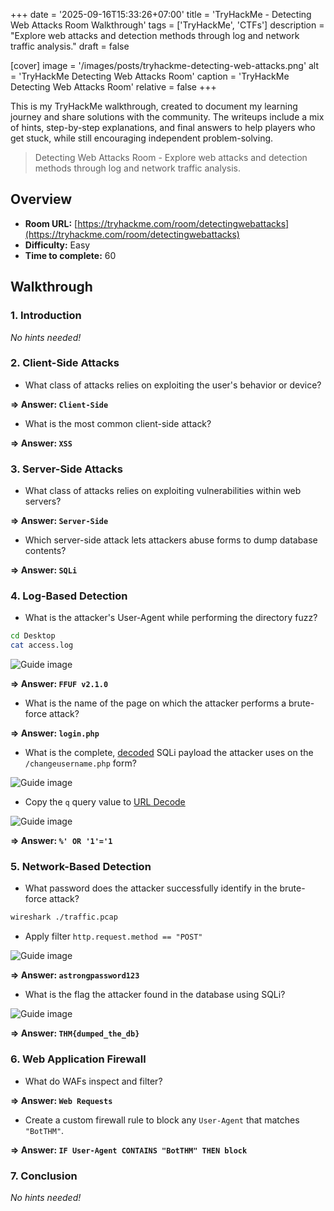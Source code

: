 +++
date = '2025-09-16T15:33:26+07:00'
title = 'TryHackMe - Detecting Web Attacks Room Walkthrough'
tags = ['TryHackMe', 'CTFs']
description = "Explore web attacks and detection methods through log and network traffic analysis."
draft = false

[cover]
  image = '/images/posts/tryhackme-detecting-web-attacks.png'
  alt = 'TryHackMe Detecting Web Attacks Room'
  caption = 'TryHackMe Detecting Web Attacks Room'
  relative = false
+++

This is my TryHackMe walkthrough, created to document my learning journey and share solutions with the community. The writeups include a mix of hints, step-by-step explanations, and final answers to help players who get stuck, while still encouraging independent problem-solving.

> Detecting Web Attacks Room - Explore web attacks and detection methods through log and network traffic analysis.

## Overview

-   **Room URL:** [https://tryhackme.com/room/detectingwebattacks](https://tryhackme.com/room/detectingwebattacks)
-   **Difficulty:** Easy
-   **Time to complete:** 60

## Walkthrough

### 1. Introduction

_No hints needed!_

### 2. Client-Side Attacks

-   <p>What class of attacks relies on exploiting the user's behavior or device?</p>

**=> Answer: `Client-Side`**

-   <p>What is the most common client-side attack?</p>

**=> Answer: `XSS`**

### 3. Server-Side Attacks

-   <p>What class of attacks relies on exploiting vulnerabilities within web servers?</p>

**=> Answer: `Server-Side`**

-   <p>Which server-side attack lets attackers abuse forms to dump database contents?</p>

**=> Answer: `SQLi`**

### 4. Log-Based Detection

-   <p class="notion-inline-code-container"><span class="notion-enable-hover">What is the attacker's User-Agent while performing the directory fuzz?</span></p>

```bash
cd Desktop
cat access.log
```

![Guide image](/images/posts/detecting-web-attacks-1.png)

**=> Answer: `FFUF v2.1.0`**

-   <p>What is the name of the page on which the attacker performs a brute-force attack?</p>

**=> Answer: `login.php`**

-   <p>What is the complete, <a href="https://gchq.github.io/CyberChef/" target="_blank">decoded</a> SQLi payload the attacker uses on the <code>/changeusername.php</code> form?</p>

![Guide image](/images/posts/detecting-web-attacks-2.png)

-   Copy the `q` query value to [URL Decode](https://www.urldecoder.org/)

![Guide image](/images/posts/detecting-web-attacks-3.png)

**=> Answer: `%' OR '1'='1`**

### 5. Network-Based Detection

-   <p>What password does the attacker successfully identify in the brute-force attack?</p>

```bash
wireshark ./traffic.pcap
```

-   Apply filter `http.request.method == "POST"`

![Guide image](/images/posts/detecting-web-attacks-4.png)

**=> Answer: `astrongpassword123`**

-   <p>What is the flag the attacker found in the database using SQLi?</p>

![Guide image](/images/posts/detecting-web-attacks-5.png)

**=> Answer: `THM{dumped_the_db}`**

### 6. Web Application Firewall

-   <p>What do WAFs inspect and filter?</p>

**=> Answer: `Web Requests`**

-   <p>Create a custom firewall rule to block any <code>User-Agent</code> that matches <code>"BotTHM"</code>.</p>

**=> Answer: `IF User-Agent CONTAINS "BotTHM" THEN block`**

### 7. Conclusion

_No hints needed!_
